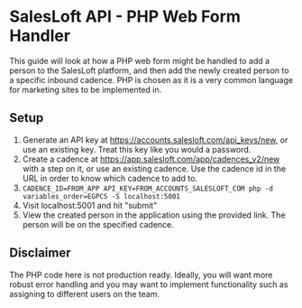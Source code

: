 # SalesLoft API - PHP Web Form Handler

This guide will look at how a PHP web form might be handled to add a person to the SalesLoft
platform, and then add the newly created person to a specific inbound cadence. PHP is chosen
as it is a very common language for marketing sites to be implemented in.

## Setup

1. Generate an API key at https://accounts.salesloft.com/api_keys/new, or use an existing key. Treat this
   key like you would a password.
2. Create a cadence at https://app.salesloft.com/app/cadences_v2/new with a step on it, or use an existing cadence.
   Use the cadence id in the URL in order to know which cadence to add to.
3. `CADENCE_ID=FROM_APP API_KEY=FROM_ACCOUNTS_SALESLOFT_COM php -d variables_order=EGPCS -S localhost:5001`
4. Visit localhost:5001 and hit "submit"
5. View the created person in the application using the provided link. The person will be on the specified cadence.

## Disclaimer

The PHP code here is not production ready. Ideally, you will want more robust error handling and you may want
to implement functionality such as assigning to different users on the team.

